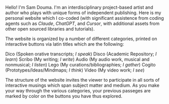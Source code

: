 Hello! I'm Sam Douma. I'm an interdisciplinary project-based artist and author who plays with unique forms of independent publishing. 
Here is my personal website which I co-coded (with significant assistence from coding agents such as _Claude_, _ChatGPT_, and _Cursor_,
with additional assets from other open sourced libraries and tutorials).

The website is organized by a number of different categories, printed on interactive buttons via latin titles which are the following:

Dico (Spoken orative transcripts; _I speak_)
Disco (Academic Repository; _I learn_)
Scribo (My writing; _I write_)
Audio (My audio work, musical and nonmusical; _I listen_)
Lego (My curations/bibliographies; _I gather_)
Cogito (Prototypes/Ideas/Mindmaps; _I think_)
Video (My video work; _I see_)

The structure of the website invites the viewer to participate in all sorts of interactive musings which span subject matter and medium. 
As you make your way through the various categories, your previous passeges are marked by color on the buttons you have thus explored. 
